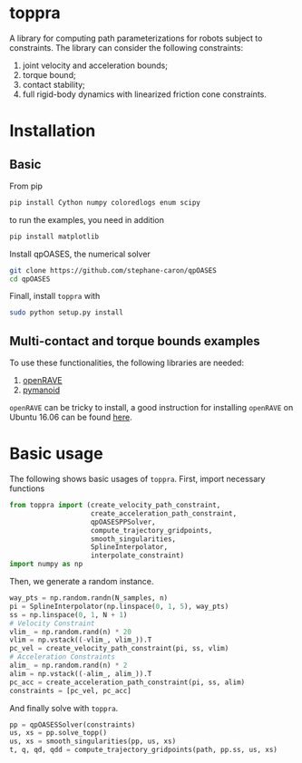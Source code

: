 # toppra

A library for computing path parameterizations for robots subject to
constraints. The library can consider the following constraints:

1. joint velocity and acceleration bounds;
2. torque bound;
3. contact stability;
4. full rigid-body dynamics with linearized friction cone constraints.


# Installation
## Basic

From pip

``` sh
pip install Cython numpy coloredlogs enum scipy
```

to run the examples, you need in addition

``` sh
pip install matplotlib
```


Install qpOASES, the numerical solver

``` sh
git clone https://github.com/stephane-caron/qpOASES
cd qpOASES
```


Finall, install `toppra` with

``` sh
sudo python setup.py install
```

## Multi-contact and torque bounds examples
To use these functionalities, the following libraries are needed:

1. [openRAVE](https://github.com/rdiankov/openrave)
2. [pymanoid](https://github.com/stephane-caron/pymanoid)

`openRAVE` can be tricky to install, a good instruction for installing
`openRAVE` on Ubuntu 16.06 can be
found
[here](https://scaron.info/teaching/installing-openrave-on-ubuntu-16.04.html).


# Basic usage

The following shows basic usages of `toppra`. First, import necessary
functions
```python
from toppra import (create_velocity_path_constraint,
                    create_acceleration_path_constraint,
                    qpOASESPPSolver,
                    compute_trajectory_gridpoints,
                    smooth_singularities,
					SplineInterpolator,
                    interpolate_constraint)
import numpy as np
```
Then, we generate a random instance.
```python
way_pts = np.random.randn(N_samples, n)
pi = SplineInterpolator(np.linspace(0, 1, 5), way_pts)
ss = np.linspace(0, 1, N + 1)
# Velocity Constraint
vlim_ = np.random.rand(n) * 20
vlim = np.vstack((-vlim_, vlim_)).T
pc_vel = create_velocity_path_constraint(pi, ss, vlim)
# Acceleration Constraints
alim_ = np.random.rand(n) * 2
alim = np.vstack((-alim_, alim_)).T
pc_acc = create_acceleration_path_constraint(pi, ss, alim)
constraints = [pc_vel, pc_acc]
```
And finally solve with `toppra`.
```python
pp = qpOASESSolver(constraints)
us, xs = pp.solve_topp()
us, xs = smooth_singularities(pp, us, xs)
t, q, qd, qdd = compute_trajectory_gridpoints(path, pp.ss, us, xs)
```



